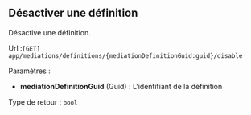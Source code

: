 ## <span id='desactiverdefinition'>Désactiver une définition</span>

Désactive une définition.

Url :`[GET] app/mediations/definitions/{mediationDefinitionGuid:guid}/disable`

Paramètres : 

- **mediationDefinitionGuid** (Guid) : L'identifiant de la définition

Type de retour : `bool`

